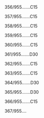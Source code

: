 356/955.......C15 


357/955.......C15 


358/955.......C15 


359/955.......C15 


360/955.......C15 


361/955.......D30 


362/955.......C15 


363/955.......C15 


364/955.......D30 


365/955.......D30 


366/955.......C15 


367/955.... 

